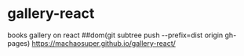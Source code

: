 # gallery-react
books gallery on react
##dom(git subtree push --prefix=dist origin gh-pages)
https://machaosuper.github.io/gallery-react/
